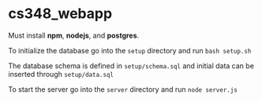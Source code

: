 # cs348_webapp
Must install **npm**, **nodejs**, and **postgres**.

To initialize the database go into the `setup` directory and run `bash setup.sh`

The database schema is defined in `setup/schema.sql` and initial data can be inserted through `setup/data.sql`

To start the server go into the `server` directory and run `node server.js`
